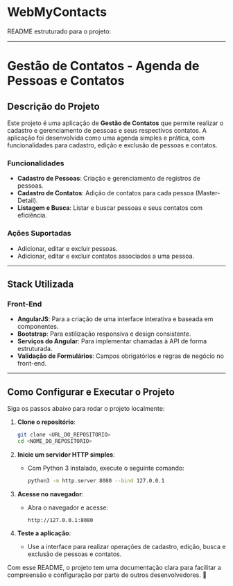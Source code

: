 # WebMyContacts
README estruturado para o projeto:

---

# Gestão de Contatos - Agenda de Pessoas e Contatos

## Descrição do Projeto

Este projeto é uma aplicação de **Gestão de Contatos** que permite realizar o cadastro e gerenciamento de pessoas e seus respectivos contatos. A aplicação foi desenvolvida como uma agenda simples e prática, com funcionalidades para cadastro, edição e exclusão de pessoas e contatos.

### Funcionalidades

- **Cadastro de Pessoas**: Criação e gerenciamento de registros de pessoas.
- **Cadastro de Contatos**: Adição de contatos para cada pessoa (Master-Detail).
- **Listagem e Busca**: Listar e buscar pessoas e seus contatos com eficiência.
  
### Ações Suportadas

- Adicionar, editar e excluir pessoas.
- Adicionar, editar e excluir contatos associados a uma pessoa.

---

## Stack Utilizada

### Front-End

- **AngularJS**: Para a criação de uma interface interativa e baseada em componentes.
- **Bootstrap**: Para estilização responsiva e design consistente.
- **Serviços do Angular**: Para implementar chamadas à API de forma estruturada.
- **Validação de Formulários**: Campos obrigatórios e regras de negócio no front-end.

---

## Como Configurar e Executar o Projeto

Siga os passos abaixo para rodar o projeto localmente:

1. **Clone o repositório**:
   ```bash
   git clone <URL_DO_REPOSITORIO>
   cd <NOME_DO_REPOSITORIO>
   ```

2. **Inicie um servidor HTTP simples**:
   - Com Python 3 instalado, execute o seguinte comando:
     ```bash
     python3 -m http.server 8080 --bind 127.0.0.1
     ```

3. **Acesse no navegador**:
   - Abra o navegador e acesse:
     ```
     http://127.0.0.1:8080
     ```

4. **Teste a aplicação**:
   - Use a interface para realizar operações de cadastro, edição, busca e exclusão de pessoas e contatos.


Com esse README, o projeto tem uma documentação clara para facilitar a compreensão e configuração por parte de outros desenvolvedores. 🚀